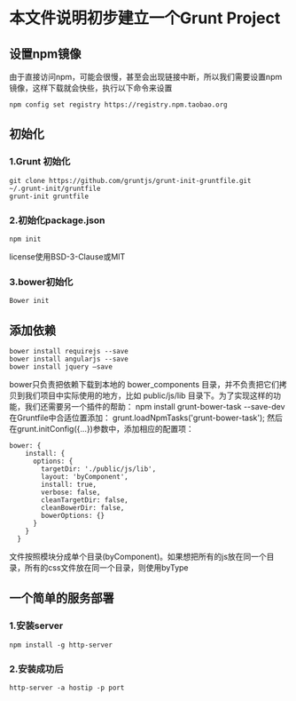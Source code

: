 # 本文件说明初步建立一个Grunt Project

## 设置npm镜像
由于直接访问npm，可能会很慢，甚至会出现链接中断，所以我们需要设置npm镜像，这样下载就会快些，执行以下命令来设置
```
npm config set registry https://registry.npm.taobao.org
```

## 初始化
### 1.Grunt 初始化
```
git clone https://github.com/gruntjs/grunt-init-gruntfile.git ~/.grunt-init/gruntfile  
grunt-init gruntfile
```
### 2.初始化package.json
```
npm init
```
license使用BSD-3-Clause或MIT
### 3.bower初始化
```
Bower init
```

## 添加依赖
```
bower install requirejs --save   
bower install angularjs --save   
bower install jquery –save
```

bower只负责把依赖下载到本地的 bower_components 目录，并不负责把它们拷贝到我们项目中实际使用的地方，比如 public/js/lib 目录下。为了实现这样的功能，我们还需要另一个插件的帮助：
npm install grunt-bower-task --save-dev
在Gruntfile中合适位置添加：
grunt.loadNpmTasks('grunt-bower-task');
然后在grunt.initConfig({...})参数中，添加相应的配置项：
```
bower: {
    install: {
      options: {
        targetDir: './public/js/lib',
        layout: 'byComponent',
        install: true,
        verbose: false,
        cleanTargetDir: false,
        cleanBowerDir: false,
        bowerOptions: {}
      }
    }
  }
```
文件按照模块分成单个目录(byComponent)。如果想把所有的js放在同一个目录，所有的css文件放在同一个目录，则使用byType


## 一个简单的服务部署
### 1.安装server
```npm install -g http-server```
### 2.安装成功后
```http-server -a hostip -p port```